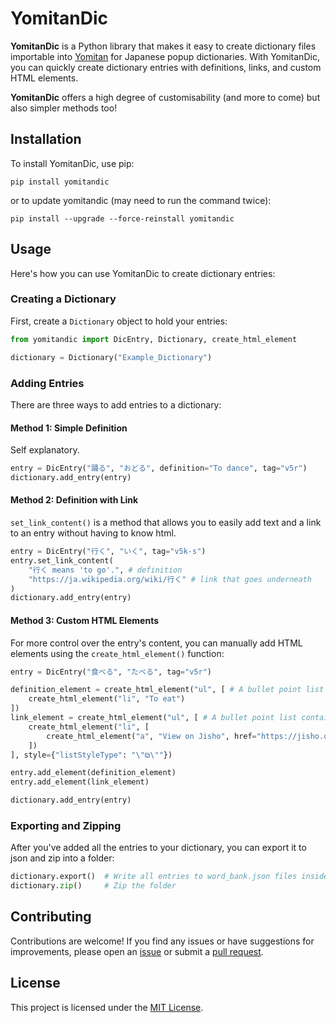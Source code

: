 # YomitanDic

**YomitanDic** is a Python library that makes it easy to create dictionary files importable into [Yomitan](https://github.com/themoeway/yomitan) for Japanese popup dictionaries. With YomitanDic, you can quickly create dictionary entries with definitions, links, and custom HTML elements.

**YomitanDic** offers a high degree of customisability (and more to come) but also simpler methods too!

## Installation

To install YomitanDic, use pip:

```
pip install yomitandic
```

or to update yomitandic (may need to run the command twice):
```
pip install --upgrade --force-reinstall yomitandic
```

## Usage

Here's how you can use YomitanDic to create dictionary entries:

### Creating a Dictionary

First, create a `Dictionary` object to hold your entries:

```python
from yomitandic import DicEntry, Dictionary, create_html_element

dictionary = Dictionary("Example_Dictionary")
```

### Adding Entries

There are three ways to add entries to a dictionary:

#### Method 1: Simple Definition

Self explanatory.

```python
entry = DicEntry("踊る", "おどる", definition="To dance", tag="v5r")
dictionary.add_entry(entry)
```

#### Method 2: Definition with Link

`set_link_content()` is a method that allows you to easily add text and a link to an entry without having to know html.

```python
entry = DicEntry("行く", "いく", tag="v5k-s")
entry.set_link_content(
    "行く means 'to go'.", # definition
    "https://ja.wikipedia.org/wiki/行く" # link that goes underneath
)
dictionary.add_entry(entry)
```

#### Method 3: Custom HTML Elements

For more control over the entry's content, you can manually add HTML elements using the `create_html_element()` function:

```python
entry = DicEntry("食べる", "たべる", tag="v5r")

definition_element = create_html_element("ul", [ # A bullet point list containing one bullet point with text "To eat"
    create_html_element("li", "To eat")
])
link_element = create_html_element("ul", [ # A bullet point list containing one bullet point with hyperlink text "View on Jisho"
    create_html_element("li", [
        create_html_element("a", "View on Jisho", href="https://jisho.org/word/食べる")
    ])
], style={"listStyleType": "\"⧉\""})

entry.add_element(definition_element)
entry.add_element(link_element)

dictionary.add_entry(entry)
```

### Exporting and Zipping

After you've added all the entries to your dictionary, you can export it to json and zip into a folder:

```python
dictionary.export()  # Write all entries to word_bank.json files inside a folder with the name of the dictionary
dictionary.zip()     # Zip the folder
```

## Contributing

Contributions are welcome! If you find any issues or have suggestions for improvements, please open an [issue](https://github.com/hopto-dot/yomitan-dic/issues) or submit a [pull request](https://github.com/hopto-dot/yomitan-dic/pulls).

## License

This project is licensed under the [MIT License](https://opensource.org/licenses/MIT).
